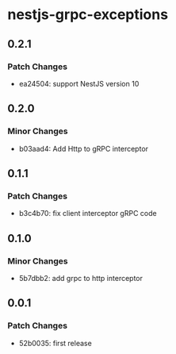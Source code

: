 # nestjs-grpc-exceptions

## 0.2.1

### Patch Changes

- ea24504: support NestJS version 10

## 0.2.0

### Minor Changes

- b03aad4: Add Http to gRPC interceptor

## 0.1.1

### Patch Changes

- b3c4b70: fix client interceptor gRPC code

## 0.1.0

### Minor Changes

- 5b7dbb2: add grpc to http interceptor

## 0.0.1

### Patch Changes

- 52b0035: first release
